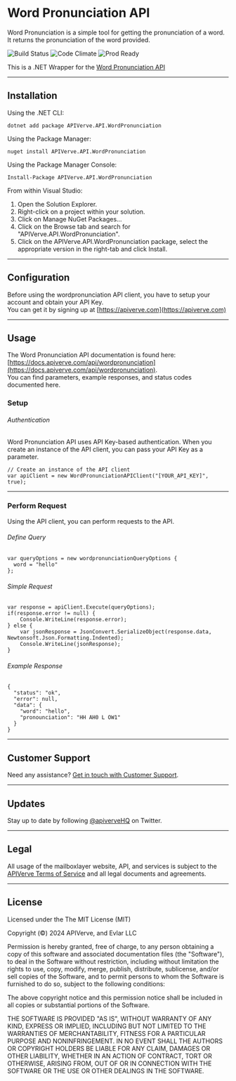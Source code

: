 Word Pronunciation API
============

Word Pronunciation is a simple tool for getting the pronunciation of a word. It returns the pronunciation of the word provided.

![Build Status](https://img.shields.io/badge/build-passing-green)
![Code Climate](https://img.shields.io/badge/maintainability-B-purple)
![Prod Ready](https://img.shields.io/badge/production-ready-blue)

This is a .NET Wrapper for the [Word Pronunciation API](https://apiverve.com/marketplace/api/wordpronunciation)

---

## Installation

Using the .NET CLI:
```
dotnet add package APIVerve.API.WordPronunciation
```

Using the Package Manager:
```
nuget install APIVerve.API.WordPronunciation
```

Using the Package Manager Console:
```
Install-Package APIVerve.API.WordPronunciation
```

From within Visual Studio:

1. Open the Solution Explorer.
2. Right-click on a project within your solution.
3. Click on Manage NuGet Packages...
4. Click on the Browse tab and search for "APIVerve.API.WordPronunciation".
5. Click on the APIVerve.API.WordPronunciation package, select the appropriate version in the right-tab and click Install.


---

## Configuration

Before using the wordpronunciation API client, you have to setup your account and obtain your API Key.  
You can get it by signing up at [https://apiverve.com](https://apiverve.com)

---

## Usage

The Word Pronunciation API documentation is found here: [https://docs.apiverve.com/api/wordpronunciation](https://docs.apiverve.com/api/wordpronunciation).  
You can find parameters, example responses, and status codes documented here.

### Setup

###### Authentication
Word Pronunciation API uses API Key-based authentication. When you create an instance of the API client, you can pass your API Key as a parameter.

```
// Create an instance of the API client
var apiClient = new WordPronunciationAPIClient("[YOUR_API_KEY]", true);
```

---


### Perform Request
Using the API client, you can perform requests to the API.

###### Define Query

```
var queryOptions = new wordpronunciationQueryOptions {
  word = "hello"
};
```

###### Simple Request

```
var response = apiClient.Execute(queryOptions);
if(response.error != null) {
	Console.WriteLine(response.error);
} else {
    var jsonResponse = JsonConvert.SerializeObject(response.data, Newtonsoft.Json.Formatting.Indented);
    Console.WriteLine(jsonResponse);
}
```

###### Example Response

```
{
  "status": "ok",
  "error": null,
  "data": {
    "word": "hello",
    "pronounciation": "HH AH0 L OW1"
  }
}
```

---

## Customer Support

Need any assistance? [Get in touch with Customer Support](https://apiverve.com/contact).

---

## Updates
Stay up to date by following [@apiverveHQ](https://twitter.com/apiverveHQ) on Twitter.

---

## Legal

All usage of the mailboxlayer website, API, and services is subject to the [APIVerve Terms of Service](https://apiverve.com/terms) and all legal documents and agreements.

---

## License
Licensed under the The MIT License (MIT)

Copyright (&copy;) 2024 APIVerve, and Evlar LLC

Permission is hereby granted, free of charge, to any person obtaining a copy of this software and associated documentation files (the "Software"), to deal in the Software without restriction, including without limitation the rights to use, copy, modify, merge, publish, distribute, sublicense, and/or sell copies of the Software, and to permit persons to whom the Software is furnished to do so, subject to the following conditions:

The above copyright notice and this permission notice shall be included in all copies or substantial portions of the Software.

THE SOFTWARE IS PROVIDED "AS IS", WITHOUT WARRANTY OF ANY KIND, EXPRESS OR IMPLIED, INCLUDING BUT NOT LIMITED TO THE WARRANTIES OF MERCHANTABILITY, FITNESS FOR A PARTICULAR PURPOSE AND NONINFRINGEMENT. IN NO EVENT SHALL THE AUTHORS OR COPYRIGHT HOLDERS BE LIABLE FOR ANY CLAIM, DAMAGES OR OTHER LIABILITY, WHETHER IN AN ACTION OF CONTRACT, TORT OR OTHERWISE, ARISING FROM, OUT OF OR IN CONNECTION WITH THE SOFTWARE OR THE USE OR OTHER DEALINGS IN THE SOFTWARE.
